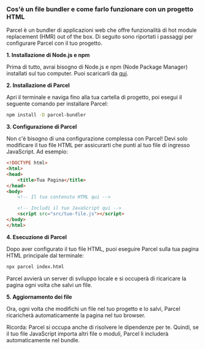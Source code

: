 ### Cos'è un file bundler e come farlo funzionare con un progetto HTML

Parcel è un bundler di applicazioni web che offre funzionalità di hot module replacement (HMR) out of the box. Di seguito sono riportati i passaggi per configurare Parcel con il tuo progetto.

**1. Installazione di Node.js e npm**

Prima di tutto, avrai bisogno di Node.js e npm (Node Package Manager) installati sul tuo computer. Puoi scaricarli da [qui](https://nodejs.org/).

**2. Installazione di Parcel**

Apri il terminale e naviga fino alla tua cartella di progetto, poi esegui il seguente comando per installare Parcel:

```bash
npm install -D parcel-bundler
```

**3. Configurazione di Parcel**

Non c'è bisogno di una configurazione complessa con Parcel! Devi solo modificare il tuo file HTML per assicurarti che punti al tuo file di ingresso JavaScript. Ad esempio:

```html
<!DOCTYPE html>
<html>
<head>
    <title>Tua Pagina</title>
</head>
<body>
    <!-- Il tuo contenuto HTML qui -->

    <!-- Includi il tuo JavaScript qui -->
    <script src="src/tuo-file.js"></script>
</body>
</html>
```

**4. Esecuzione di Parcel**

Dopo aver configurato il tuo file HTML, puoi eseguire Parcel sulla tua pagina HTML principale dal terminale:

```bash
npx parcel index.html
```

Parcel avvierà un server di sviluppo locale e si occuperà di ricaricare la pagina ogni volta che salvi un file.

**5. Aggiornamento dei file**

Ora, ogni volta che modifichi un file nel tuo progetto e lo salvi, Parcel ricaricherà automaticamente la pagina nel tuo browser.

Ricorda: Parcel si occupa anche di risolvere le dipendenze per te. Quindi, se il tuo file JavaScript importa altri file o moduli, Parcel li includerà automaticamente nel bundle.
